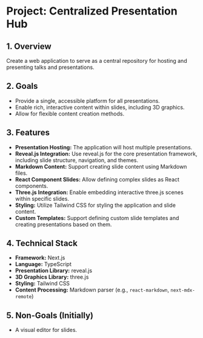 # Project: Centralized Presentation Hub

## 1. Overview

Create a web application to serve as a central repository for hosting and presenting talks and presentations.

## 2. Goals

*   Provide a single, accessible platform for all presentations.
*   Enable rich, interactive content within slides, including 3D graphics.
*   Allow for flexible content creation methods.

## 3. Features

*   **Presentation Hosting:** The application will host multiple presentations.
*   **Reveal.js Integration:** Use reveal.js for the core presentation framework, including slide structure, navigation, and themes.
*   **Markdown Content:** Support creating slide content using Markdown files.
*   **React Component Slides:** Allow defining complex slides as React components.
*   **Three.js Integration:** Enable embedding interactive three.js scenes within specific slides.
*   **Styling:** Utilize Tailwind CSS for styling the application and slide content.
*   **Custom Templates:** Support defining custom slide templates and creating presentations based on them.

## 4. Technical Stack

*   **Framework:** Next.js
*   **Language:** TypeScript
*   **Presentation Library:** reveal.js
*   **3D Graphics Library:** three.js
*   **Styling:** Tailwind CSS
*   **Content Processing:** Markdown parser (e.g., `react-markdown`, `next-mdx-remote`)

## 5. Non-Goals (Initially)

*   A visual editor for slides.
